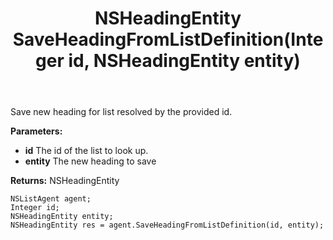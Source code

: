﻿---
uid: crmscript_ref_NSListAgent_SaveHeadingFromListDefinition
title: NSHeadingEntity SaveHeadingFromListDefinition(Integer id, NSHeadingEntity entity)
intellisense: NSListAgent.SaveHeadingFromListDefinition
keywords: NSListAgent, SaveHeadingFromListDefinition
so.topic: reference
---

Save new heading for list resolved by the provided id.

**Parameters:**
 - **id** The id of the list to look up.
 - **entity** The new heading to save

**Returns:** NSHeadingEntity

```crmscript
NSListAgent agent;
Integer id;
NSHeadingEntity entity;
NSHeadingEntity res = agent.SaveHeadingFromListDefinition(id, entity);
```

